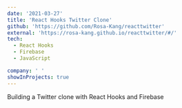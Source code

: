 ```yaml
---
date: '2021-03-27'
title: 'React Hooks Twitter Clone'
github: 'https://github.com/Rosa-Kang/reacttwitter'
external: 'https://rosa-kang.github.io/reacttwitter/#/'
tech:
  - React Hooks
  - Firebase
  - JavaScript

company: ' '
showInProjects: true
---
```


Building a Twitter clone with React Hooks and Firebase
